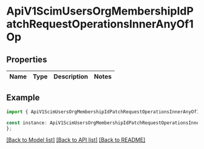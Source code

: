 # ApiV1ScimUsersOrgMembershipIdPatchRequestOperationsInnerAnyOf1Op


## Properties

Name | Type | Description | Notes
------------ | ------------- | ------------- | -------------

## Example

```typescript
import { ApiV1ScimUsersOrgMembershipIdPatchRequestOperationsInnerAnyOf1Op } from './api';

const instance: ApiV1ScimUsersOrgMembershipIdPatchRequestOperationsInnerAnyOf1Op = {
};
```

[[Back to Model list]](../README.md#documentation-for-models) [[Back to API list]](../README.md#documentation-for-api-endpoints) [[Back to README]](../README.md)
